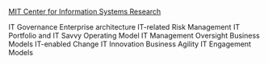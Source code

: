 

[MIT Center for Information Systems Research](https://cisr.mit.edu/)

IT Governance
Enterprise architecture
IT-related Risk Management
IT Portfolio and IT Savvy
Operating Model
IT Management Oversight
Business Models
IT-enabled Change
IT Innovation
Business Agility
IT Engagement Models
